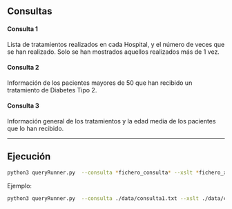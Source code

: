 ## Consultas

#### Consulta 1
Lista de tratamientos realizados en cada Hospital, y el número de veces que se han realizado. Solo se han mostrados aquellos realizados más de 1 vez.

#### Consulta 2
Información de los pacientes  mayores de 50 que han recibido un tratamiento de Diabetes Tipo 2.

#### Consulta 3
Información general de los tratamientos y la edad media de los pacientes que lo han recibido.

---

## Ejecución

```bash
python3 queryRunner.py  --consulta *fichero_consulta* --xslt *fichero_xslt* --salida *nombre_salida*
```
Ejemplo:
```bash
python3 queryRunner.py  --consulta ./data/consulta1.txt --xslt ./data/consulta1.xslt --salida consulta1.html
```

